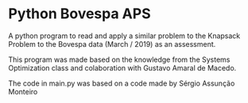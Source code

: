 # Python Bovespa APS
A python program to read and apply a similar problem to the Knapsack Problem to the Bovespa data (March / 2019) as an assessment.

This program was made based on the knowledge from the Systems Optimization class and colaboration  with Gustavo Amaral de Macedo.

The code in main.py was based on a code made by Sérgio Assunção Monteiro